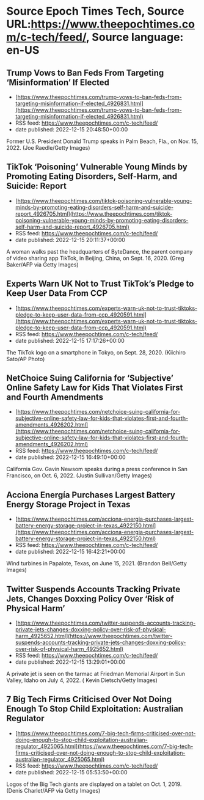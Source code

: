 # Source Epoch Times Tech, Source URL:https://www.theepochtimes.com/c-tech/feed/, Source language: en-US

## Trump Vows to Ban Feds From Targeting ‘Misinformation’ If Elected
 - [https://www.theepochtimes.com/trump-vows-to-ban-feds-from-targeting-misinformation-if-elected_4926831.html](https://www.theepochtimes.com/trump-vows-to-ban-feds-from-targeting-misinformation-if-elected_4926831.html)
 - RSS feed: https://www.theepochtimes.com/c-tech/feed/
 - date published: 2022-12-15 20:48:50+00:00

Former U.S. President Donald Trump speaks in Palm Beach, Fla., on Nov. 15, 2022. (Joe Raedle/Getty Images)

## TikTok ‘Poisoning’ Vulnerable Young Minds by Promoting Eating Disorders, Self-Harm, and Suicide: Report
 - [https://www.theepochtimes.com/tiktok-poisoning-vulnerable-young-minds-by-promoting-eating-disorders-self-harm-and-suicide-report_4926705.html](https://www.theepochtimes.com/tiktok-poisoning-vulnerable-young-minds-by-promoting-eating-disorders-self-harm-and-suicide-report_4926705.html)
 - RSS feed: https://www.theepochtimes.com/c-tech/feed/
 - date published: 2022-12-15 20:11:37+00:00

A woman walks past the headquarters of ByteDance, the parent company of video sharing app TikTok, in Beijing, China, on Sept. 16, 2020. (Greg Baker/AFP via Getty Images)

## Experts Warn UK Not to Trust TikTok’s Pledge to Keep User Data From CCP
 - [https://www.theepochtimes.com/experts-warn-uk-not-to-trust-tiktoks-pledge-to-keep-user-data-from-ccp_4920591.html](https://www.theepochtimes.com/experts-warn-uk-not-to-trust-tiktoks-pledge-to-keep-user-data-from-ccp_4920591.html)
 - RSS feed: https://www.theepochtimes.com/c-tech/feed/
 - date published: 2022-12-15 17:17:26+00:00

The TikTok logo on a smartphone in Tokyo, on Sept. 28, 2020. (Kiichiro Sato/AP Photo)

## NetChoice Suing California for ‘Subjective’ Online Safety Law for Kids That Violates First and Fourth Amendments
 - [https://www.theepochtimes.com/netchoice-suing-california-for-subjective-online-safety-law-for-kids-that-violates-first-and-fourth-amendments_4926202.html](https://www.theepochtimes.com/netchoice-suing-california-for-subjective-online-safety-law-for-kids-that-violates-first-and-fourth-amendments_4926202.html)
 - RSS feed: https://www.theepochtimes.com/c-tech/feed/
 - date published: 2022-12-15 16:49:10+00:00

California Gov. Gavin Newsom speaks during a press conference in San Francisco, on Oct. 6, 2022. (Justin Sullivan/Getty Images)

## Acciona Energía Purchases Largest Battery Energy Storage Project in Texas
 - [https://www.theepochtimes.com/acciona-energia-purchases-largest-battery-energy-storage-project-in-texas_4922150.html](https://www.theepochtimes.com/acciona-energia-purchases-largest-battery-energy-storage-project-in-texas_4922150.html)
 - RSS feed: https://www.theepochtimes.com/c-tech/feed/
 - date published: 2022-12-15 16:42:21+00:00

Wind turbines in Papalote, Texas, on June 15, 2021. (Brandon Bell/Getty Images)

## Twitter Suspends Accounts Tracking Private Jets, Changes Doxxing Policy Over ‘Risk of Physical Harm’
 - [https://www.theepochtimes.com/twitter-suspends-accounts-tracking-private-jets-changes-doxxing-policy-over-risk-of-physical-harm_4925652.html](https://www.theepochtimes.com/twitter-suspends-accounts-tracking-private-jets-changes-doxxing-policy-over-risk-of-physical-harm_4925652.html)
 - RSS feed: https://www.theepochtimes.com/c-tech/feed/
 - date published: 2022-12-15 13:29:01+00:00

A private jet is seen on the tarmac at Friedman Memorial Airport in Sun Valley, Idaho on July 4, 2022. ( Kevin Dietsch/Getty Images)

## 7 Big Tech Firms Criticised Over Not Doing Enough To Stop Child Exploitation: Australian Regulator
 - [https://www.theepochtimes.com/7-big-tech-firms-criticised-over-not-doing-enough-to-stop-child-exploitation-australian-regulator_4925065.html](https://www.theepochtimes.com/7-big-tech-firms-criticised-over-not-doing-enough-to-stop-child-exploitation-australian-regulator_4925065.html)
 - RSS feed: https://www.theepochtimes.com/c-tech/feed/
 - date published: 2022-12-15 05:53:50+00:00

Logos of the Big Tech giants are displayed on a tablet on Oct. 1, 2019. (Denis Charlet/AFP via Getty Images)
